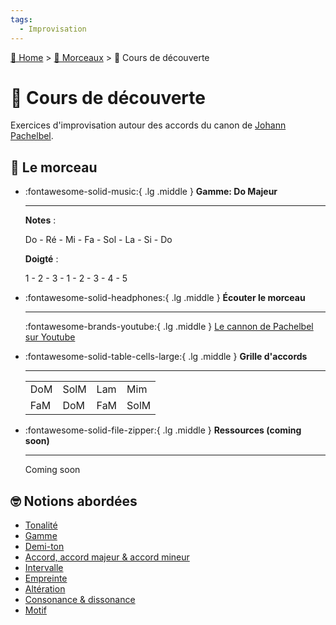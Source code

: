 ```yaml
---
tags:
  - Improvisation
---
```


[🏡 Home](../index.md) > [🎹 Morceaux](index.md) > 🎹 Cours de découverte

# 🎹 Cours de découverte

Exercices d'improvisation autour des accords du canon de [Johann Pachelbel](https://fr.wikipedia.org/wiki/Johann_Pachelbel).

## 🎼 Le morceau

<div class="grid cards" markdown>

-   :fontawesome-solid-music:{ .lg .middle } __Gamme: Do Majeur__

    ---

    __Notes__ :

    Do - Ré - Mi - Fa - Sol - La - Si - Do

    __Doigté__ :

    1 - 2 - 3 - 1 - 2 - 3 - 4 - 5

-   :fontawesome-solid-headphones:{ .lg .middle } __Écouter le morceau__

    ---

    :fontawesome-brands-youtube:{ .lg .middle } [Le cannon de Pachelbel sur Youtube](https://www.youtube.com/watch?v=9nX_ReyaetE)

-   :fontawesome-solid-table-cells-large:{ .lg .middle } __Grille d'accords__

    ---

    |     |      |     |      |
    |-----|------|-----|------|
    | DoM | SolM | Lam | Mim  |
    | FaM | DoM  | FaM | SolM |

-   :fontawesome-solid-file-zipper:{ .lg .middle } __Ressources (coming soon)__

    ---

    Coming soon

</div>


## 🤓 Notions abordées

- [Tonalité](../glossaire.md#tonalite)
- [Gamme](../glossaire.md#gamme)
- [Demi-ton](../glossaire.md#demi-ton)
- [Accord, accord majeur & accord mineur](../glossaire.md#accord)
- [Intervalle](../glossaire.md#intervalle)
- [Empreinte](../glossaire.md#empreinte)
- [Altération](../glossaire.md#alteration)
- [Consonance & dissonance](../glossaire.md#consonance-et-dissonance)
- [Motif](../glossaire.md#motif-mélodico-rythmique)



